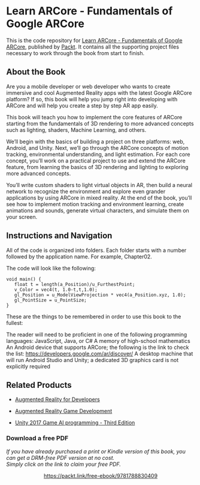 # Learn ARCore - Fundamentals of Google ARCore
This is the code repository for [Learn ARCore - Fundamentals of Google ARCore](https://www.packtpub.com/application-development/learn-arcore-fundamentals-google-arcore?utm_source=github&utm_medium=repository&utm_campaign=9781788830409), published by [Packt](https://www.packtpub.com/?utm_source=github). It contains all the supporting project files necessary to work through the book from start to finish.
## About the Book
Are you a mobile developer or web developer who wants to create immersive and cool Augmented Reality apps with the latest Google ARCore platform? If so, this book will help you jump right into developing with ARCore and will help you create a step by step AR app easily.

This book will teach you how to implement the core features of ARCore starting from the fundamentals of 3D rendering to more advanced concepts such as lighting, shaders, Machine Learning, and others.

We’ll begin with the basics of building a project on three platforms: web, Android, and Unity. Next, we’ll go through the ARCore concepts of motion tracking, environmental understanding, and light estimation. For each core concept, you’ll work on a practical project to use and extend the ARCore feature, from learning the basics of 3D rendering and lighting to exploring more advanced concepts.

You’ll write custom shaders to light virtual objects in AR, then build a neural network to recognize the environment and explore even grander applications by using ARCore in mixed reality. At the end of the book, you’ll see how to implement motion tracking and environment learning, create animations and sounds, generate virtual characters, and simulate them on your screen.

## Instructions and Navigation
All of the code is organized into folders. Each folder starts with a number followed by the application name. For example, Chapter02.



The code will look like the following:
```
void main() {
   float t = length(a_Position)/u_FurthestPoint;
   v_Color = vec4(t, 1.0-t,t,1.0);
   gl_Position = u_ModelViewProjection * vec4(a_Position.xyz, 1.0);
   gl_PointSize = u_PointSize;
}
```

These are the things to be remembered in order to use this book to the fullest:

The reader will need to be proficient in one of the following programming languages: JavaScript, Java, or C#
A memory of high-school mathematics
An Android device that supports ARCore; the following is the link to check the list: https://developers.google.com/ar/discover/
A desktop machine that will run Android Studio and Unity; a dedicated 3D graphics card is not explicitly required

## Related Products
* [Augmented Reality for Developers](https://www.packtpub.com/web-development/augmented-reality-developers?utm_source=github&utm_medium=repository&utm_campaign=9781787286436)

* [Augmented Reality Game Development](https://www.packtpub.com/application-development/augmented-reality-game-development?utm_source=github&utm_medium=repository&utm_campaign=9781787122888)

* [Unity 2017 Game AI programming - Third Edition](https://www.packtpub.com/game-development/unity-2017-game-ai-programming-third-edition?utm_source=github&utm_medium=repository&utm_campaign=9781788477901)
### Download a free PDF

 <i>If you have already purchased a print or Kindle version of this book, you can get a DRM-free PDF version at no cost.<br>Simply click on the link to claim your free PDF.</i>
<p align="center"> <a href="https://packt.link/free-ebook/9781788830409">https://packt.link/free-ebook/9781788830409 </a> </p>